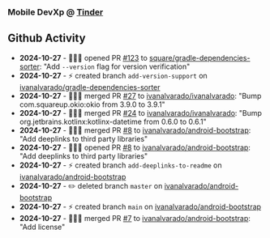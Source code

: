### Mobile DevXp @ [Tinder](https://medium.com/tinder)

## Github Activity
- **2024-10-27** - 🧑🏻‍💻 opened PR [#123](https://github.com/square/gradle-dependencies-sorter/pull/123) to [square/gradle-dependencies-sorter](https://github.com/square/gradle-dependencies-sorter): "Add `--version` flag for version verification"
- **2024-10-27** - ⚡️ created branch `add-version-support` on [ivanalvarado/gradle-dependencies-sorter](https://github.com/ivanalvarado/gradle-dependencies-sorter)
- **2024-10-27** - 🧑🏻‍💻 merged PR [#27](https://github.com/ivanalvarado/ivanalvarado/pull/27) to [ivanalvarado/ivanalvarado](https://github.com/ivanalvarado/ivanalvarado): "Bump com.squareup.okio:okio from 3.9.0 to 3.9.1"
- **2024-10-27** - 🧑🏻‍💻 merged PR [#24](https://github.com/ivanalvarado/ivanalvarado/pull/24) to [ivanalvarado/ivanalvarado](https://github.com/ivanalvarado/ivanalvarado): "Bump org.jetbrains.kotlinx:kotlinx-datetime from 0.6.0 to 0.6.1"
- **2024-10-27** - 🧑🏻‍💻 merged PR [#8](https://github.com/ivanalvarado/android-bootstrap/pull/8) to [ivanalvarado/android-bootstrap](https://github.com/ivanalvarado/android-bootstrap): "Add deeplinks to third party libraries"
- **2024-10-27** - 🧑🏻‍💻 opened PR [#8](https://github.com/ivanalvarado/android-bootstrap/pull/8) to [ivanalvarado/android-bootstrap](https://github.com/ivanalvarado/android-bootstrap): "Add deeplinks to third party libraries"
- **2024-10-27** - ⚡️ created branch `add-deeplinks-to-readme` on [ivanalvarado/android-bootstrap](https://github.com/ivanalvarado/android-bootstrap)
- **2024-10-27** - ✏️ deleted branch `master` on [ivanalvarado/android-bootstrap](https://github.com/ivanalvarado/android-bootstrap)
- **2024-10-27** - ⚡️ created branch `main` on [ivanalvarado/android-bootstrap](https://github.com/ivanalvarado/android-bootstrap)
- **2024-10-27** - 🧑🏻‍💻 merged PR [#7](https://github.com/ivanalvarado/android-bootstrap/pull/7) to [ivanalvarado/android-bootstrap](https://github.com/ivanalvarado/android-bootstrap): "Add license"